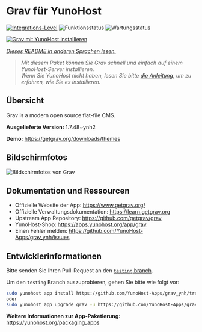 <!--
N.B.: Diese README wurde automatisch von <https://github.com/YunoHost/apps/tree/master/tools/readme_generator> generiert.
Sie darf NICHT von Hand bearbeitet werden.
-->

# Grav für YunoHost

[![Integrations-Level](https://apps.yunohost.org/badge/integration/grav)](https://ci-apps.yunohost.org/ci/apps/grav/)
![Funktionsstatus](https://apps.yunohost.org/badge/state/grav)
![Wartungsstatus](https://apps.yunohost.org/badge/maintained/grav)

[![Grav mit YunoHost installieren](https://install-app.yunohost.org/install-with-yunohost.svg)](https://install-app.yunohost.org/?app=grav)

*[Dieses README in anderen Sprachen lesen.](./ALL_README.md)*

> *Mit diesem Paket können Sie Grav schnell und einfach auf einem YunoHost-Server installieren.*  
> *Wenn Sie YunoHost nicht haben, lesen Sie bitte [die Anleitung](https://yunohost.org/install), um zu erfahren, wie Sie es installieren.*

## Übersicht

Grav is a modern open source flat-file CMS.


**Ausgelieferte Version:** 1.7.48~ynh2

**Demo:** <https://getgrav.org/downloads/themes>

## Bildschirmfotos

![Bildschirmfotos von Grav](./doc/screenshots/grav.jpg)

## Dokumentation und Ressourcen

- Offizielle Website der App: <https://www.getgrav.org/>
- Offizielle Verwaltungsdokumentation: <https://learn.getgrav.org>
- Upstream App Repository: <https://github.com/getgrav/grav>
- YunoHost-Shop: <https://apps.yunohost.org/app/grav>
- Einen Fehler melden: <https://github.com/YunoHost-Apps/grav_ynh/issues>

## Entwicklerinformationen

Bitte senden Sie Ihren Pull-Request an den [`testing` branch](https://github.com/YunoHost-Apps/grav_ynh/tree/testing).

Um den `testing` Branch auszuprobieren, gehen Sie bitte wie folgt vor:

```bash
sudo yunohost app install https://github.com/YunoHost-Apps/grav_ynh/tree/testing --debug
oder
sudo yunohost app upgrade grav -u https://github.com/YunoHost-Apps/grav_ynh/tree/testing --debug
```

**Weitere Informationen zur App-Paketierung:** <https://yunohost.org/packaging_apps>
